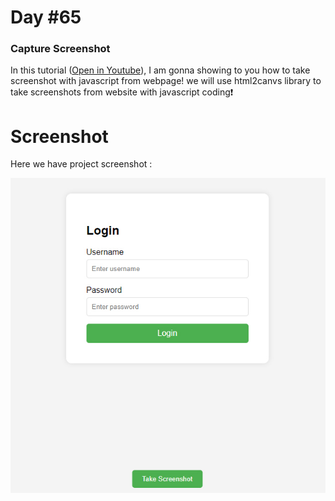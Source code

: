 # Day #65

### Capture Screenshot
In this tutorial ([Open in Youtube](https://youtu.be/uVzwT8UOla0)),  I am gonna showing to you how to take screenshot with javascript from webpage! we will use html2canvs library to take screenshots from website with javascript coding❗️

# Screenshot
Here we have project screenshot :

![screenshot](screenshot.jpg)